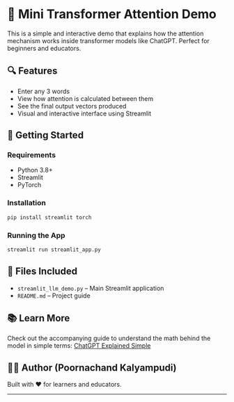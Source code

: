 # 🧠 Mini Transformer Attention Demo

This is a simple and interactive demo that explains how the attention mechanism works inside transformer models like ChatGPT. Perfect for beginners and educators.

## 🔍 Features
- Enter any 3 words
- View how attention is calculated between them
- See the final output vectors produced
- Visual and interactive interface using Streamlit

## 🚀 Getting Started

### Requirements
- Python 3.8+
- Streamlit
- PyTorch

### Installation
```bash
pip install streamlit torch
```

### Running the App
```bash
streamlit run streamlit_app.py
```

## 📁 Files Included
- `streamlit_llm_demo.py` – Main Streamlit application
- `README.md` – Project guide

## 📚 Learn More
Check out the accompanying guide to understand the math behind the model in simple terms: [ChatGPT Explained Simple](https://github.com/your-username/your-repo/blob/main/Chatgpt%20Explained%20Simple.md)

## 🧑‍💻 Author (Poornachand Kalyampudi)
Built with ❤️ for learners and educators.

---
